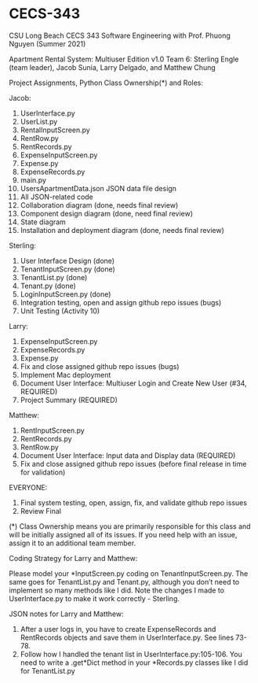 # CECS-343
CSU Long Beach CECS 343 Software Engineering with Prof. Phuong Nguyen (Summer 2021)

Apartment Rental System: Multiuser Edition v1.0
Team 6: Sterling Engle (team leader), Jacob Sunia, Larry Delgado, and Matthew Chung

Project Assignments, Python Class Ownership(*) and Roles:

Jacob:
1. UserInterface.py
2. UserList.py
3. RentalInputScreen.py
4. RentRow.py
5. RentRecords.py
6. ExpenseInputScreen.py
7. Expense.py
8. ExpenseRecords.py
9. main.py
10. UsersApartmentData.json JSON data file design
11. All JSON-related code
12. Collaboration diagram (done, needs final review)
13. Component design diagram (done, need final review)
14. State diagram
15. Installation and deployment diagram (done, needs final review)

Sterling:
1. User Interface Design (done)
2. TenantInputScreen.py (done)
3. TenantList.py (done)
4. Tenant.py (done)
5. LoginInputScreen.py (done)
6. Integration testing, open and assign github repo issues (bugs)
7. Unit Testing (Activity 10)

Larry:
1. ExpenseInputScreen.py
2. ExpenseRecords.py
3. Expense.py
4. Fix and close assigned github repo issues (bugs)
5. Implement Mac deployment
6. Document User Interface: Multiuser Login and Create New User (#34, REQUIRED)
7. Project Summary (REQUIRED)

Matthew:
1. RentInputScreen.py
2. RentRecords.py
3. RentRow.py
4. Document User Interface: Input data and Display data (REQUIRED)
5. Fix and close assigned github repo issues (before final release in time for validation)

EVERYONE:
1. Final system testing, open, assign, fix, and validate github repo issues
2. Review Final 

(*) Class Ownership means you are primarily responsible for this class and will be initially assigned all of its issues. If you need help with an issue, assign it to an additional team member.

Coding Strategy for Larry and Matthew:

Please model your *InputScreen.py coding on TenantInputScreen.py. The same goes for TenantList.py and Tenant.py, although you don’t need to implement so many methods like I did. Note the changes I made to UserInterface.py to make it work correctly - Sterling.

JSON notes for Larry and Matthew:

1. After a user logs in, you have to create ExpenseRecords and RentRecords objects and save them in UserInterface.py. See lines 73-78.
2. Follow how I handled the tenant list in UserInterface.py:105-106. You need to write a .get*Dict method in your *Records.py classes like I did for TenantList.py
